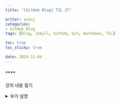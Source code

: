 ```yaml
---
title: "[GitHub Blog] TIL 27"

writer: ysooj
categories:
- GitHub Blog
tags: [Blog, jekyll, Github, Git, markdown, TIL]

toc: true
toc_sticky: true

date: 2024-11-04
---
```


#### ****

강의 내용 필기

<details>
<summary>부가 설명</summary>
접은 글
</details>